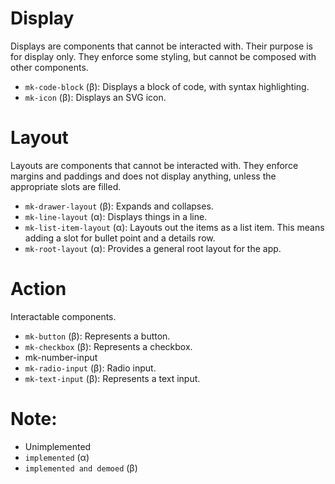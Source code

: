 # Display

Displays are components that cannot be interacted with. Their purpose is for display only. They
enforce some styling, but cannot be composed with other components.

-   `mk-code-block` (β): Displays a block of code, with syntax highlighting.
-   `mk-icon` (β): Displays an SVG icon.

# Layout

Layouts are components that cannot be interacted with. They enforce margins and paddings and does
not display anything, unless the appropriate slots are filled.

-   `mk-drawer-layout` (β): Expands and collapses.
-   `mk-line-layout` (α): Displays things in a line.
-   `mk-list-item-layout` (α): Layouts out the items as a list item. This means adding a slot for
    bullet point and a details row.
-   `mk-root-layout` (α): Provides a general root layout for the app.

# Action

Interactable components.

-   `mk-button` (β): Represents a button.
-   `mk-checkbox` (β): Represents a checkbox.
-   mk-number-input
-   `mk-radio-input` (β): Radio input.
-   `mk-text-input` (β): Represents a text input.

# Note:

-   Unimplemented
-   `implemented` (α)
-   `implemented and demoed` (β)

